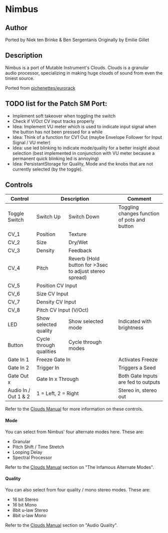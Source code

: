 # Nimbus

## Author

Ported by Niek ten Brinke & Ben Sergentanis
Originally by Emilie Gillet

## Description

Nimbus is a port of Mutable Instrument's Clouds. Clouds is a granular  
audio processor, specializing in making huge clouds of sound from even the tiniest source.  

Ported from [pichenettes/eurorack](https://github.com/pichenettes/eurorack)

## TODO list for the Patch SM Port:
- Implement soft takeover when toggling the switch
- Check if V/Oct CV input tracks properly
- Idea: Implement VU meter which is used to indicate input signal when the button has not been pressed for a while
- Idea: Think of a function for CV1 Out (maybe Envelope Follower for Input Signal / VU meter)
- Idea: use led blinking to indicate mode/quality for a better insight about selection (best implemented in conjunction with VU meter because a permanent quick blinking led is annoying)
- Idea: PersistantStorage for Quality, Mode and the knobs that are not currently selected (by the toggle).

## Controls

<table><thead>
  <tr>
    <th>Control</th>
    <th colspan="2">Description</th>
    <th>Comment</th>
  </tr></thead>
<tbody>
  <tr>
    <td>Toggle Switch</td>
    <td>Switch Up</td>
    <td>Switch Down</td>
    <td>Toggling changes function of pots and button</td>
  </tr>
  <tr>
    <td>CV_1</td>
    <td>Position</td>
    <td>Texture</td>
    <td></td>
  </tr>
  <tr>
    <td>CV_2</td>
    <td>Size</td>
    <td>Dry/Wet</td>
    <td></td>
  </tr>
  <tr>
    <td>CV_3</td>
    <td>Density</td>
    <td>Feedback</td>
    <td></td>
  </tr>
  <tr>
    <td>CV_4</td>
    <td>Pitch</td>
    <td>Reverb (Hold button for >3sec to adjust stereo spread)</td>
    <td></td>
  </tr>
  <tr>
    <td>CV_5</td>
    <td colspan="2">Position CV Input</td>
    <td></td>
  </tr>
  <tr>
    <td>CV_6</td>
    <td colspan="2">Size CV Input</td>
    <td></td>
  </tr>
  <tr>
    <td>CV_7</td>
    <td colspan="2">Density CV Input</td>
    <td></td>
  </tr>
  <tr>
    <td>CV_8</td>
    <td colspan="2">Pitch CV Input (V/Oct)</td>
    <td></td>
  </tr>
  <tr>
    <td>LED</td>
    <td>Show selected quality</td>
    <td>Show selected mode</td>
    <td>Indicated with brightness</td>
  </tr>
  <tr>
    <td>Button</td>
    <td>Cycle through qualities</td>
    <td>Cycle through modes</td>
    <td></td>
  </tr>
  <tr>
    <td>Gate In 1</td>
    <td colspan="2">Freeze Gate In</td>
    <td>Activates Freeze</td>
  </tr>
  <tr>
    <td>Gate In 2</td>
    <td colspan="2">Trigger In</td>
    <td>Triggers a Seed</td>
  </tr>
  <tr>
    <td>Gate Out x</td>
    <td colspan="2">Gate In x Through</td>
    <td>Both Gate Inputs are fed to outputs</td>
  </tr>
  <tr>
    <td>Audio In / Out 1 &amp; 2</td>
    <td colspan="2">1 = Left, 2 = Right</td>
    <td>Stereo in, stereo out</td>
  </tr>
</tbody></table>

Refer to the [Clouds Manual](https://mutable-instruments.net/modules/clouds/manual/) for more information on these controls.

#### Mode
You can select from Nimbus' four alternate modes here. These are:
- Granular
- Pitch Shift / Time Stretch
- Looping Delay
- Spectral Processor
  
Refer to the [Clouds Manual](https://mutable-instruments.net/modules/clouds/manual/) section on "The Infamous Alternate Modes".  

#### Quality
You can also select from four quality / mono stereo modes. These are:
- 16 bit Stereo
- 16 bit Mono
- 8bit u-law Stereo
- 8bit u-law Mono
  
Refer to the [Clouds Manual](https://mutable-instruments.net/modules/clouds/manual/) section on "Audio Quality".  
